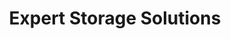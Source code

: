---
title: "Expert Storage Solutions"
url: /st-clair/expert-storage-solutions/
shop: storage rental
---